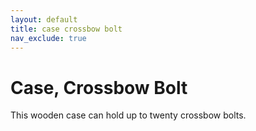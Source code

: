 ```yaml
---
layout: default
title: case crossbow bolt
nav_exclude: true
---
```


# Case, Crossbow Bolt

This wooden case can hold up to twenty crossbow bolts.

